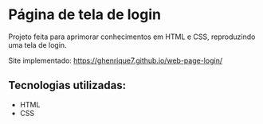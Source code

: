 # Página de tela de login

Projeto feita para aprimorar conhecimentos em HTML e CSS, reproduzindo uma tela de login.

Site implementado: https://ghenrique7.github.io/web-page-login/

## Tecnologias utilizadas:
- HTML
- CSS
